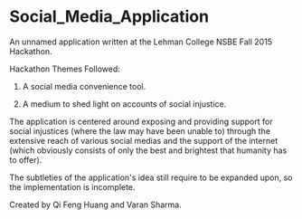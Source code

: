 # Social_Media_Application

An unnamed application written at the Lehman College NSBE Fall 2015 Hackathon.

Hackathon Themes Followed:

1. A social media convenience tool.

2. A medium to shed light on accounts of social injustice.


The application is centered around exposing and providing support for social injustices (where the law may have been unable to) through the extensive reach of various social medias and the support of the internet (which obviously consists of only the best and brightest that humanity has to offer).

The subtleties of the application's idea still require to be expanded upon, so the implementation is incomplete.

Created by Qi Feng Huang and Varan Sharma.
